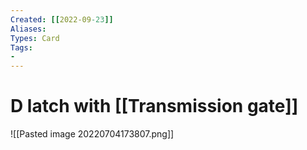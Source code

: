 ```yaml
---
Created: [[2022-09-23]]
Aliases: 
Types: Card
Tags: 
- 
---
```

# D latch with [[Transmission gate]]
![[Pasted image 20220704173807.png]]
